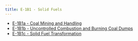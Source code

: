 ```yaml
---
title: E-1B1 - Solid Fuels
---
```


- [E-1B1a - Coal Mining and Handling](/2-ipcc-mitigation-options/ipcc-2019-emissions/1-energy/1b-fugitive-emissions-from-fuels/1b1-solid-fuels/1b1a-coal-mining-handling.md)
- [E-1B1b - Uncontrolled Combustion and Burning Coal Dumps](/2-ipcc-mitigation-options/ipcc-2019-emissions/1-energy/1b-fugitive-emissions-from-fuels/1b1-solid-fuels/1b1b-uncontrolled-combustion-burning-coal-dumps.md)
- [E-1B1c - Solid Fuel Transformation](/2-ipcc-mitigation-options/ipcc-2019-emissions/1-energy/1b-fugitive-emissions-from-fuels/1b1-solid-fuels/1b1c-other.md)

